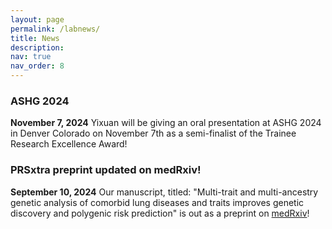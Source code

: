 ```yaml
---
layout: page
permalink: /labnews/
title: News
description: 
nav: true
nav_order: 8
---
```

### ASHG 2024
**November 7, 2024** Yixuan will be giving an oral presentation at ASHG 2024 in Denver Colorado on November 7th as a semi-finalist of the Trainee Research Excellence Award!

### PRSxtra preprint updated on medRxiv!
**September 10, 2024** Our manuscript, titled: "Multi-trait and multi-ancestry genetic analysis of comorbid lung diseases and traits improves genetic discovery and polygenic risk prediction" is out as a preprint on [medRxiv](https://www.medrxiv.org/content/10.1101/2024.08.25.24312558v2)!


